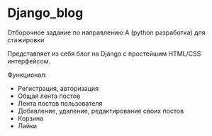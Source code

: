 # Django_blog

Отборочное задание по направлению А (python разработка) для стажировки

Представляет из себя блог на Django с простейшим HTML/CSS интерфейсом. 

Функционал:
- Регистрация, авторизация
- Общая лента постов
- Лента постов пользователя
- Добавление, удаление, редактирование своих постов
- Корзина
- Лайки
